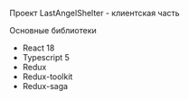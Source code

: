 Проект LastAngelShelter - клиентская часть

Основные библиотеки
- React 18
- Typescript 5
- Redux
- Redux-toolkit
- Redux-saga
